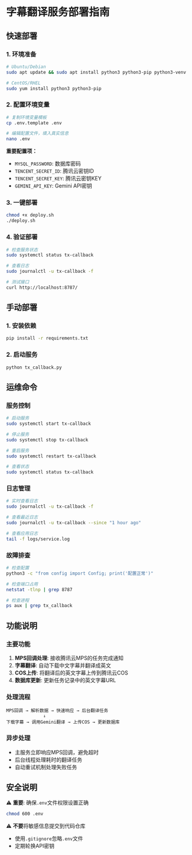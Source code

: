 # 字幕翻译服务部署指南

## 快速部署

### 1. 环境准备
```bash
# Ubuntu/Debian
sudo apt update && sudo apt install python3 python3-pip python3-venv

# CentOS/RHEL
sudo yum install python3 python3-pip
```

### 2. 配置环境变量
```bash
# 复制环境变量模板
cp .env.template .env

# 编辑配置文件，填入真实信息
nano .env
```

**重要配置项：**
- `MYSQL_PASSWORD`: 数据库密码
- `TENCENT_SECRET_ID`: 腾讯云密钥ID
- `TENCENT_SECRET_KEY`: 腾讯云密钥KEY
- `GEMINI_API_KEY`: Gemini API密钥

### 3. 一键部署
```bash
chmod +x deploy.sh
./deploy.sh
```

### 4. 验证部署
```bash
# 检查服务状态
sudo systemctl status tx-callback

# 查看日志
sudo journalctl -u tx-callback -f

# 测试接口
curl http://localhost:8787/
```

## 手动部署

### 1. 安装依赖
```bash
pip install -r requirements.txt
```

### 2. 启动服务
```bash
python tx_callback.py
```

## 运维命令

### 服务控制
```bash
# 启动服务
sudo systemctl start tx-callback

# 停止服务
sudo systemctl stop tx-callback

# 重启服务
sudo systemctl restart tx-callback

# 查看状态
sudo systemctl status tx-callback
```

### 日志管理
```bash
# 实时查看日志
sudo journalctl -u tx-callback -f

# 查看最近日志
sudo journalctl -u tx-callback --since "1 hour ago"

# 查看应用日志
tail -f logs/service.log
```

### 故障排查
```bash
# 检查配置
python3 -c "from config import Config; print('配置正常')"

# 检查端口占用
netstat -tlnp | grep 8787

# 检查进程
ps aux | grep tx_callback
```

## 功能说明

### 主要功能
1. **MPS回调处理**: 接收腾讯云MPS的任务完成通知
2. **字幕翻译**: 自动下载中文字幕并翻译成英文
3. **COS上传**: 将翻译后的英文字幕上传到腾讯云COS
4. **数据库更新**: 更新任务记录中的英文字幕URL

### 处理流程
```
MPS回调 → 解析数据 → 快速响应 → 后台翻译任务
              ↓
下载字幕 → 调用Gemini翻译 → 上传COS → 更新数据库
```

### 异步处理
- 主服务立即响应MPS回调，避免超时
- 后台线程处理耗时的翻译任务
- 自动重试机制处理失败任务

## 安全说明

⚠️ **重要**: 确保`.env`文件权限设置正确
```bash
chmod 600 .env
```

⚠️ **不要**将敏感信息提交到代码仓库
- 使用`.gitignore`忽略`.env`文件
- 定期轮换API密钥